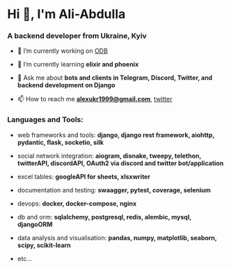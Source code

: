 <h1 align="left">Hi 👋, I'm Ali-Abdulla</h1>
<h3 align="left">A backend developer from Ukraine, Kyiv</h3>

- 🔭 I’m currently working on [ODB](https://onedaybundle.com/)

- 🌱 I’m currently learning **elixir and phoenix**

- 💬 Ask me about **bots and clients in Telegram, Discord, Twitter, and backend development on Django**

- 📫 How to reach me **alexukr1999@gmail.com**, [twitter](https://twitter.com/boing_7_4_7)

<h3 align="left">Languages and Tools:</h3>

- web frameworks and tools: **django, django rest framework, aiohttp, pydantic, flask, socketio, silk**

- social network integration: **aiogram, disnake, tweepy, telethon, twitterAPI, discordAPI, OAuth2 via discord and twitter bot/application**

- excel tables: **googleAPI for sheets, xlsxwriter**

- documentation and testing: **swaagger, pytest, coverage, selenium**

- devops: **docker, docker-compose, nginx**

- db and orm: **sqlalchemy, postgresql, redis, alembic, mysql, djangoORM**

- data analysis and visualisation: **pandas, numpy, matplotlib, seaborn, scipy, scikit-learn**

- etc...
